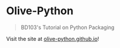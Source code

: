 # Olive-Python

> BD103's Tutorial on Python Packaging

Visit the site at [olive-python.github.io](https://olive-python.github.io)!
